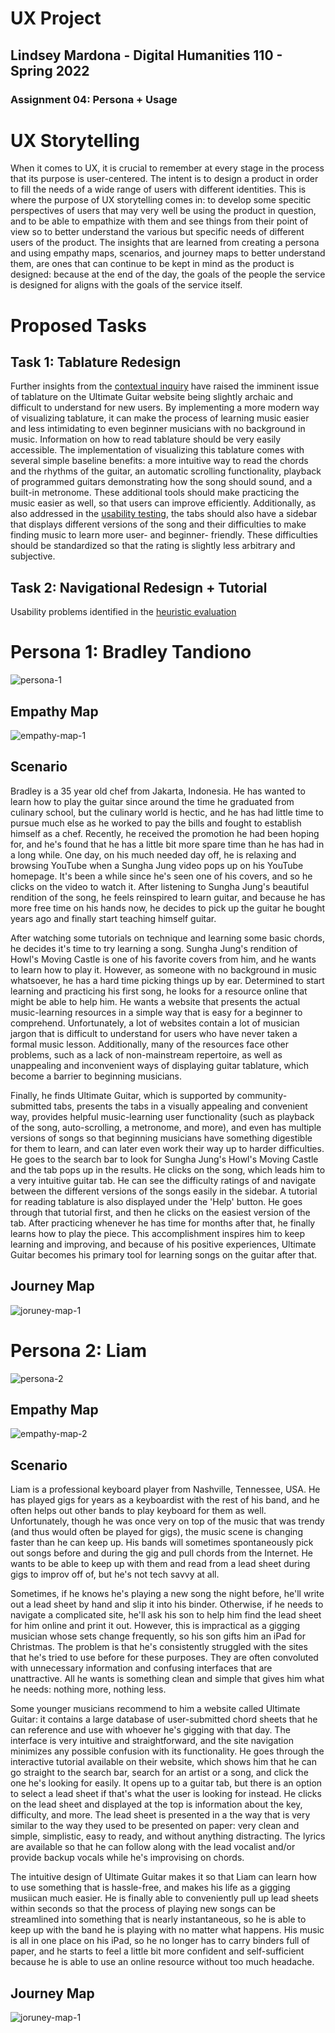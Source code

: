 # UX Project
## Lindsey Mardona - Digital Humanities 110 - Spring 2022
### Assignment 04: Persona + Usage 

# UX Storytelling #
When it comes to UX, it is crucial to remember at every stage in the process that its purpose is user-centered. The intent is to design a product in order to fill the needs of a wide range of users with different identities. This is where the purpose of UX storytelling comes in: to develop some specitic perspectives of users that may very well be using the product in question, and to be able to empathize with them and see things from their point of view so to better understand the various but specific needs of different users of the product. The insights that are learned from creating a persona and using empathy maps, scenarios, and journey maps to better understand them, are ones that can continue to be kept in mind as the product is designed: because at the end of the day, the goals of the people the service is designed for aligns with the goals of the service itself. 

# Proposed Tasks #

## Task 1: Tablature Redesign ##
Further insights from the [contextual inquiry](https://github.com/lindseymardona/22s-dh110/blob/main/week-03/contextual-inquiry.md) have raised the imminent issue of tablature on the Ultimate Guitar website being slightly archaic and difficult to understand for new users. By implementing a more modern way of visualizing tablature, it can make the process of learning music easier and less intimidating to even beginner musicians with no background in music. Information on how to read tablature should be very easily accessible. The implementation of visualizing this tablature comes with several simple baseline benefits: a more intuitive way to read the chords and the rhythms of the guitar, an automatic scrolling functionality, playback of programmed guitars demonstrating how the song should sound, and a built-in metronome. These additional tools should make practicing the music easier as well, so that users can improve efficiently. Additionally, as also addressed in the [usability testing](https://github.com/lindseymardona/22s-dh110/blob/main/week-02/usability-testing.md), the tabs should also have a sidebar that displays different versions of the song and their difficulties to make finding music to learn more user- and beginner- friendly. These difficulties should be standardized so that the rating is slightly less arbitrary and subjective.

## Task 2: Navigational Redesign + Tutorial ##
Usability problems identified in the [heuristic evaluation](https://github.com/lindseymardona/22s-dh110/blob/main/week-01/heuristic-evaluation.md) 

# Persona 1: Bradley Tandiono #
![persona-1](/week-04/persona1.png)

## Empathy Map ##
![empathy-map-1](/week-04/empathymap1.png)

## Scenario ##
Bradley is a 35 year old chef from Jakarta, Indonesia. He has wanted to learn how to play the guitar since around the time he graduated from culinary school, but the culinary world is hectic, and he has had little time to pursue much else as he worked to pay the bills and fought to establish himself as a chef. Recently, he received the promotion he had been hoping for, and he's found that he has a little bit more spare time than he has had in a long while. One day, on his much needed day off, he is relaxing and browsing YouTube when a Sungha Jung video pops up on his YouTube homepage. It's been a while since he's seen one of his covers, and so he clicks on the video to watch it. After listening to Sungha Jung's beautiful rendition of the song, he feels reinspired to learn guitar, and because he has more free time on his hands now, he decides to pick up the guitar he bought years ago and finally start teaching himself guitar.

After watching some tutorials on technique and learning some basic chords, he decides it's time to try learning a song. Sungha Jung's rendition of Howl's Moving Castle is one of his favorite covers from him, and he wants to learn how to play it. However, as someone with no background in music whatsoever, he has a hard time picking things up by ear. Determined to start learning and practicing his first song, he looks for a resource online that might be able to help him. He wants a website that presents the actual music-learning resources in a simple way that is easy for a beginner to comprehend. Unfortunately, a lot of websites contain a lot of musician jargon that is difficult to understand for users who have never taken a formal music lesson. Additionally, many of the resources face other problems, such as a lack of non-mainstream repertoire, as well as unappealing and inconvenient ways of displaying guitar tablature, which become a barrier to beginning musicians. 

Finally, he finds Ultimate Guitar, which is supported by community-submitted tabs, presents the tabs in a visually appealing and convenient way, provides helpful music-learning user functionality (such as playback of the song, auto-scrolling, a metronome, and more), and even has multiple versions of songs so that beginning musicians have something digestible for them to learn, and can later even work their way up to harder difficulties. He goes to the search bar to look for Sungha Jung's Howl's Moving Castle and the tab pops up in the results. He clicks on the song, which leads him to a very intuitive guitar tab. He can see the difficulty ratings of and navigate between the different versions of the songs easily in the sidebar. A tutorial for reading tablature is also displayed under the 'Help' button. He goes through that tutorial first, and then he clicks on the easiest version of the tab. After practicing whenever he has time for months after that, he finally learns how to play the piece. This accomplishment inspires him to keep learning and improving, and because of his positive experiences, Ultimate Guitar becomes his primary tool for learning songs on the guitar after that.

## Journey Map ##
![joruney-map-1](/week-04/journeymap1.png)

# Persona 2: Liam  #
![persona-2](/week-04/persona2.png)

## Empathy Map ##
![empathy-map-2](/week-04/empathymap2.png)

## Scenario ##
Liam is a professional keyboard player from Nashville, Tennessee, USA. He has played gigs for years as a keyboardist with the rest of his band, and he often helps out other bands to play keyboard for them as well. Unfortunately, though he was once very on top of the music that was trendy (and thus would often be played for gigs), the music scene is changing faster than he can keep up. His bands will sometimes spontaneously pick out songs before and during the gig and pull chords from the Internet. He wants to be able to keep up with them and read from a lead sheet during gigs to improv off of, but he's not tech savvy at all. 

Sometimes, if he knows he's playing a new song the night before, he'll write out a lead sheet by hand and slip it into his binder. Otherwise, if he needs to navigate a complicated site, he'll ask his son to help him find the lead sheet for him online and print it out. However, this is impractical as a gigging musician whose sets change frequently, so his son gifts him an iPad for Christmas. The problem is that he's consistently struggled with the sites that he's tried to use before for these purposes. They are often convoluted with unnecessary information and confusing interfaces that are unattractive. All he wants is something clean and simple that gives him what he needs: nothing more, nothing less. 

Some younger musicians recommend to him a website called Ultimate Guitar: it contains a large database of user-submitted chord sheets that he can reference and use with whoever he's gigging with that day. The interface is very intuitive and straightforward, and the site navigation minimizes any possible confusion with its functionality. He goes through the interactive tutorial available on their website, which shows him that he can go straight to the search bar, search for an artist or a song, and click the one he's looking for easily. It opens up to a guitar tab, but there is an option to select a lead sheet if that's what the user is looking for instead. He clicks on the lead sheet and displayed at the top is information about the key, difficulty, and more. The lead sheet is presented in a the way that is very similar to the way they used to be presented on paper: very clean and simple, simplistic, easy to ready, and without anything distracting. The lyrics are available so that he can follow along with the lead vocalist and/or provide backup vocals while he's improvising on chords. 

The intuitive design of Ultimate Guitar makes it so that Liam can learn how to use something that is hassle-free, and makes his life as a gigging musiican much easier. He is finally able to conveniently pull up lead sheets within seconds so that the process of playing new songs can be streamlined into something that is nearly instantaneous, so he is able to keep up with the band he is playing with no matter what happens. His music is all in one place on his iPad, so he no longer has to carry binders full of paper, and he starts to feel a little bit more confident and self-sufficient because he is able to use an online resource without too much headache.

## Journey Map ##
![joruney-map-1](/week-04/journeymap2.png)
